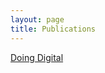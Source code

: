 ```yaml
---
layout: page
title: Publications
---
```

<script async src="https://static.medium.com/embed.js"></script>
<a class="m-collection" href="https://medium.com/doing-digital">Doing Digital</a>

